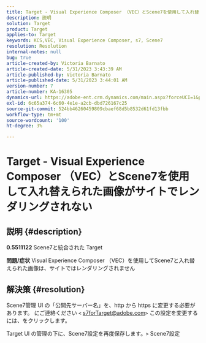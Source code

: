 ```yaml
---
title: Target - Visual Experience Composer （VEC）とScene7を使用して入れ替えられた画像がサイトでレンダリングされない
description: 説明
solution: Target
product: Target
applies-to: Target
keywords: KCS,VEC, Visual Experience Composer, s7, Scene7
resolution: Resolution
internal-notes: null
bug: true
article-created-by: Victoria Barnato
article-created-date: 5/31/2023 3:43:39 AM
article-published-by: Victoria Barnato
article-published-date: 5/31/2023 3:44:01 AM
version-number: 7
article-number: KA-16305
dynamics-url: https://adobe-ent.crm.dynamics.com/main.aspx?forceUCI=1&pagetype=entityrecord&etn=knowledgearticle&id=717b5d51-65ff-ed11-8f6e-6045bd006149
exl-id: 6c65a374-6c60-4e1e-a2cb-dbd726167c25
source-git-commit: 524bb46260459809cbaef68d5b8532d61fd13fbb
workflow-type: tm+mt
source-wordcount: '100'
ht-degree: 3%

---
```


# Target - Visual Experience Composer （VEC）とScene7を使用して入れ替えられた画像がサイトでレンダリングされない

## 説明 {#description}

<b>0.5511122</b>
Scene7と統合された Target

<b>問題/症状</b>
Visual Experience Composer （VEC）を使用してScene7と入れ替えられた画像は、サイトではレンダリングされません


## 解決策 {#resolution}


Scene7管理 UI の「公開先サーバー名」を、http から https に変更する必要があります。 にご連絡ください `<` [s7forTarget@adobe.com](mailto:s7forTarget@adobe.com)`>`  この設定を変更するには、をクリックします。

Target UI の管理の下に、Scene7設定を再度保存します。`>`  Scene7設定
